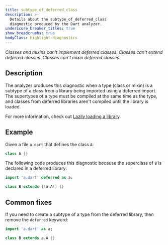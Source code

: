 ```yaml
---
title: subtype_of_deferred_class
description: >-
  Details about the subtype_of_deferred_class
  diagnostic produced by the Dart analyzer.
underscore_breaker_titles: true
show_breadcrumbs: true
bodyClass: highlight-diagnostics
---
```


_Classes and mixins can't implement deferred classes._
_Classes can't extend deferred classes._
_Classes can't mixin deferred classes._

## Description

The analyzer produces this diagnostic when a type (class or mixin) is a
subtype of a class from a library being imported using a deferred import.
The supertypes of a type must be compiled at the same time as the type, and
classes from deferred libraries aren't compiled until the library is
loaded.

For more information, check out
[Lazily loading a library](https://dart.dev/language/libraries#lazily-loading-a-library).

## Example

Given a file `a.dart` that defines the class `A`:

```dart
class A {}
```

The following code produces this diagnostic because the superclass of `B`
is declared in a deferred library:

```dart
import 'a.dart' deferred as a;

class B extends [!a.A!] {}
```

## Common fixes

If you need to create a subtype of a type from the deferred library, then
remove the `deferred` keyword:

```dart
import 'a.dart' as a;

class B extends a.A {}
```
